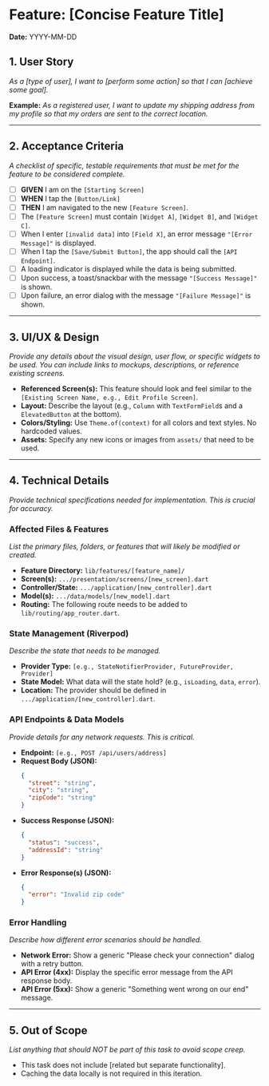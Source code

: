 # Feature: [Concise Feature Title]

**Date:** YYYY-MM-DD

## 1. User Story
*As a [type of user], I want to [perform some action] so that I can [achieve some goal].*

**Example:**
*As a registered user, I want to update my shipping address from my profile so that my orders are sent to the correct location.*

---

## 2. Acceptance Criteria
*A checklist of specific, testable requirements that must be met for the feature to be considered complete.*

- [ ] **GIVEN** I am on the `[Starting Screen]`
- [ ] **WHEN** I tap the `[Button/Link]`
- [ ] **THEN** I am navigated to the new `[Feature Screen]`.
- [ ] The `[Feature Screen]` must contain `[Widget A]`, `[Widget B]`, and `[Widget C]`.
- [ ] When I enter `[invalid data]` into `[Field X]`, an error message `"[Error Message]"` is displayed.
- [ ] When I tap the `[Save/Submit Button]`, the app should call the `[API Endpoint]`.
- [ ] A loading indicator is displayed while the data is being submitted.
- [ ] Upon success, a toast/snackbar with the message `"[Success Message]"` is shown.
- [ ] Upon failure, an error dialog with the message `"[Failure Message]"` is shown.

---

## 3. UI/UX & Design
*Provide any details about the visual design, user flow, or specific widgets to be used. You can include links to mockups, descriptions, or reference existing screens.*

- **Referenced Screen(s):** This feature should look and feel similar to the `[Existing Screen Name, e.g., Edit Profile Screen]`.
- **Layout:** Describe the layout (e.g., `Column` with `TextFormField`s and a `ElevatedButton` at the bottom).
- **Colors/Styling:** Use `Theme.of(context)` for all colors and text styles. No hardcoded values.
- **Assets:** Specify any new icons or images from `assets/` that need to be used.

---

## 4. Technical Details
*Provide technical specifications needed for implementation. This is crucial for accuracy.*

### Affected Files & Features
*List the primary files, folders, or features that will likely be modified or created.*
- **Feature Directory:** `lib/features/[feature_name]/`
- **Screen(s):** `.../presentation/screens/[new_screen].dart`
- **Controller/State:** `.../application/[new_controller].dart`
- **Model(s):** `.../data/models/[new_model].dart`
- **Routing:** The following route needs to be added to `lib/routing/app_router.dart`.

### State Management (Riverpod)
*Describe the state that needs to be managed.*
- **Provider Type:** `[e.g., StateNotifierProvider, FutureProvider, Provider]`
- **State Model:** What data will the state hold? (e.g., `isLoading`, `data`, `error`).
- **Location:** The provider should be defined in `.../application/[new_controller].dart`.

### API Endpoints & Data Models
*Provide details for any network requests. This is critical.*
- **Endpoint:** `[e.g., POST /api/users/address]`
- **Request Body (JSON):**
  ```json
  {
    "street": "string",
    "city": "string",
    "zipCode": "string"
  }
  ```
- **Success Response (JSON):**
  ```json
  {
    "status": "success",
    "addressId": "string"
  }
  ```
- **Error Response(s) (JSON):**
  ```json
  {
    "error": "Invalid zip code"
  }
  ```

### Error Handling
*Describe how different error scenarios should be handled.*
- **Network Error:** Show a generic "Please check your connection" dialog with a retry button.
- **API Error (4xx):** Display the specific error message from the API response body.
- **API Error (5xx):** Show a generic "Something went wrong on our end" message.

---

## 5. Out of Scope
*List anything that should NOT be part of this task to avoid scope creep.*

- This task does not include [related but separate functionality].
- Caching the data locally is not required in this iteration.